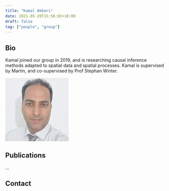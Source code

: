 ```yaml
---
title: "Kamal Akbari"
date: 2021-05-20T15:56:03+10:00
draft: false
tag: ["people", "group"]
---
```


## Bio
Kamal joined our group in 2019, and is researching causal inference methods adapted to spatial data and spatial processes. Kamal is supervised by Martin, and co-supervised by Prof Stephan Winter.

![profile](/images/people/kamal.jpg)

## Publications
...


## Contact

